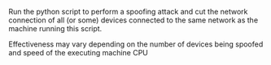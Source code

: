 Run the python script to perform a spoofing attack and cut the network connection of all (or some) devices connected to the same network as the machine running this script.

Effectiveness may vary depending on the number of devices being spoofed and speed of the executing machine CPU
